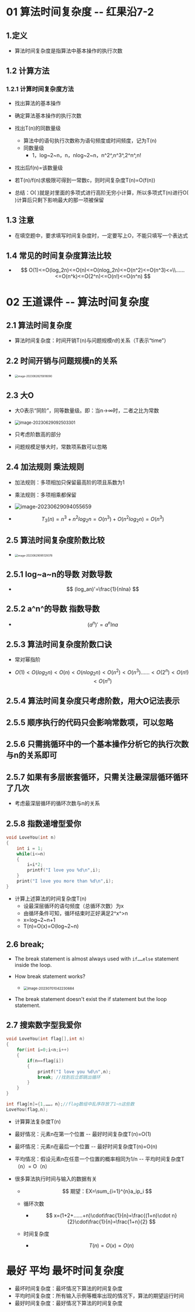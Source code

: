 # 01 算法时间复杂度 -- 红果沿7-2



## 1.定义

* 算法时间复杂度是指算法中基本操作的执行次数



## 1.2 计算方法



### 1.2.1 计算时间复杂度方法

* 找出算法的基本操作

* 确定算法基本操作的执行次数

* 找出T(n)的同数量级
  * 算法中的语句执行次数称为语句频度或时间频度，记为T(n)
  * 同数量级
    * 1，log~2~n，n，nlog~2~n，n^2^,n^3^,2^n^,n!
  
* 找出后f(n)=该数量级

* 若T(n)/f(n)求极限可得到一常数c，则时间复杂度T(n)=O(f(n))

* 总结：O( )就是对里面的多项式进行高阶无穷小计算，所以多项式T(n)进行O( )计算后只剩下影响最大的那一项被保留

  



## 1.3 注意

* 在填空题中，要求填写时间复杂度时，一定要写上O，不能只填写一个表达式



## 1.4 常见的时间复杂度算法比较

* $$
  O(1)<=O(log_2n)<=O(n)<=O(nlog_2n)<=O(n^2)<=O(n^3)<=\\……<=O(n^k)<=O(2^n)<=O(n!)<=O(n^n)
  $$




# 02 王道课件 -- 算法时间复杂度



## 2.1 算法时间复杂度

* 算法时间复杂度：时间开销T(n)与问题规模n的关系（T表示“time”）



## 2.2 时间开销与问题规模n的关系

* <img src="https://cvp.oss-cn-shanghai.aliyuncs.com/picgo/202306282158229.png" alt="image-20230628215818090" style="zoom:50%;" />



## 2.3 大O

* 大O表示“同阶”，同等数量级。即：当n→∞时，二者之比为常数

* <img src="https://cvp.oss-cn-shanghai.aliyuncs.com/picgo/202306290925455.png" alt="image-20230629092503301" style="zoom: 80%;" />

* 只考虑阶数高的部分
* 问题规模足够大时，常数项系数可以忽略



## 2.4 加法规则 乘法规则

* 加法规则：多项相加只保留最高阶的项且系数为1
* 乘法规则：多项相乘都保留
* ![image-20230629094055659](https://cvp.oss-cn-shanghai.aliyuncs.com/picgo/202306290940800.png)

* $$
  T_3(n)=n^3+n^2log_2n=O(n^3)+O(n^2log_2n)=O(n^3)
  $$

  

## 2.5 算法时间复杂度阶数比较

* <img src="https://cvp.oss-cn-shanghai.aliyuncs.com/picgo/202306290951568.png" alt="image-20230629095129376" style="zoom:50%;" />



## 2.5.1 log~a~n的导数 对数导数

* $$
  (log_an)'=\frac{1}{nlna}
  $$



## 2.5.2 a^n^的导数 指数导数

* $$
  (a^n)'=a^nlna
  $$



## 2.5.3 算法时间复杂度阶数口诀

* 常对幂指阶

* $$
  O(1)<O(log_2n)<O(n)<O(nlog_2n)<O(n^2)<O(n^3)……<O(2^n)<O(n!)<O(n^n)
  $$



## 2.5.4 算法时间复杂度只考虑阶数，用大O记法表示



## 2.5.5 顺序执行的代码只会影响常数项，可以忽略



## 2.5.6 只需挑循环中的一个基本操作分析它的执行次数与n的关系即可



## 2.5.7 如果有多层嵌套循环，只需关注最深层循环循环了几次

* 考虑最深层循环的循环次数与n的关系



## 2.5.8 指数递增型爱你

~~~C
void LoveYou(int n)
{
    int i = 1;
    while(i<=n)
    {
        i=i*2;
        printf("I love you %d\n",i);
    }
    print("I love you more than %d\n",i);
}
~~~

* 计算上述算法的时间复杂度T(n)
  * 设最深层循环的语句频度（总循环次数）为x
  * 由循环条件可知，循环结束时正好满足2^x^>n
  * x=log~2~n+1
  * T(n)=O(x)=O(log~2~n)



## 2.6 break;

* The break statement is almost always used with `if……else` statement inside the loop.
* How break statement works?
  * <img src="https://cvp.oss-cn-shanghai.aliyuncs.com/picgo/202307010422815.png" alt="image-20230701042230684" style="zoom: 67%;" />

* The break statement doesn't exist the if statement but the loop statement.



## 2.7 搜索数字型我爱你

~~~C
void LoveYou(int flag[],int n)
{
    for(int i=0;i<n;i++)
    {
        if(n==flag[i])
        {
            printf("I love you %d\n",n);
            break; //找到后立即跳出循环
        }
    }
}

int flag[n]={1,……，n};//flag数组中乱序存放了1~n这些数
LoveYou(flag,n);
~~~

* 计算算法复杂度T(n)

* 最好情况：元素n在第一个位置 -- 最好时间复杂度T(n)=O(1)

* 最坏情况：元素n在最后一个位置 -- 最好时间复杂度T(n)=O(n)

* 平均情况：假设元素n在任意一个位置的概率相同为1/n -- 平均时间复杂度T（n）= O（n）

* 很多算法执行时间与输入的数据有关

  * $$
    期望：EX=\sum_{i=1}^{n}a_ip_i
    $$

  * 循环次数

    * $$
      x=(1+2+……+n)\cdot\frac{1}{n}=\frac{(1+n)\cdot n}{2}\cdot\frac{1}{n}=\frac{1+n}{2}
      $$

  * 时间复杂度

    * $$
      T(n)=O(x)=O(n)
      $$



# 最好 平均 最坏时间复杂度

* 最坏时间复杂度：最坏情况下算法的时间复杂度
* 平均时间复杂度：所有输入示例等概率出现的情况下，算法的期望运行时间
* 最好时间复杂度：最好情况下算法的时间复杂度



